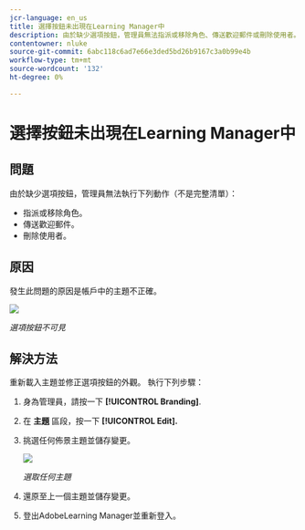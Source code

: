 ```yaml
---
jcr-language: en_us
title: 選擇按鈕未出現在Learning Manager中
description: 由於缺少選項按鈕，管理員無法指派或移除角色、傳送歡迎郵件或刪除使用者。
contentowner: nluke
source-git-commit: 6abc118c6ad7e66e3ded5bd26b9167c3a0b99e4b
workflow-type: tm+mt
source-wordcount: '132'
ht-degree: 0%

---
```




# 選擇按鈕未出現在Learning Manager中

## 問題

由於缺少選項按鈕，管理員無法執行下列動作（不是完整清單）：

* 指派或移除角色。
* 傳送歡迎郵件。
* 刪除使用者。

## 原因

發生此問題的原因是帳戶中的主題不正確。

![](assets/radio-buttons.png)

*選項按鈕不可見*

## 解決方法

重新載入主題並修正選項按鈕的外觀。 執行下列步驟：

1. 身為管理員，請按一下 **[!UICONTROL Branding]**.
1. 在 **主題** 區段，按一下 **[!UICONTROL Edit].**
1. 挑選任何佈景主題並儲存變更。

   ![](assets/set-themes.png)

   *選取任何主題*

1. 還原至上一個主題並儲存變更。
1. 登出AdobeLearning Manager並重新登入。
